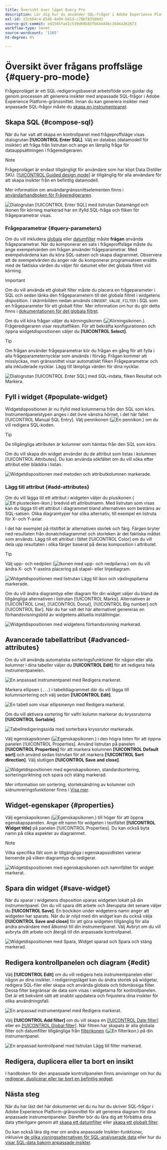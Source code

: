 ```yaml
---
title: Översikt över läget Query Pro
description: Lär dig hur du använder SQL-frågor i Adobe Experience Platform-gränssnittet för att generera diagram för dina anpassade instrumentpaneler.
exl-id: 15c664c4-8546-4e04-b81d-c78bf83500d3
source-git-commit: ed1565fad1c539d69b85fb644d4bc16d4a262673
workflow-type: tm+mt
source-wordcount: '1165'
ht-degree: 0%

---
```


# Översikt över frågans proffsläge {#query-pro-mode}

Frågeproläget är ett SQL-redigeringsbaserat arbetsflöde som guidar dig genom processen att generera insikter med anpassade SQL-frågor i Adobe Experience Platform-gränssnittet. Innan du kan generera insikter med anpassade SQL-frågor måste du [skapa en instrumentpanel](./overview.md#create-custom-dashboard).

## Skapa SQL {#compose-sql}

När du har valt att skapa en kontrollpanel med frågeproffsläge visas dialogrutan **[!UICONTROL Enter SQL]**. Välj en databas (datamodell för insikter) att fråga från listrutan och ange en lämplig fråga för datauppsättningen i frågeredigeraren.

>[!NOTE]
>
>Frågeproläget är endast tillgängligt för användare som har köpt Data Distiller SKU. [[!UICONTROL Guided design mode]](../../user-defined-dashboards.md) är tillgänglig för alla användare för att skapa insikter från en befintlig datamodell.

Mer information om användargränssnittselementen finns i [användarhandboken för Frågeredigeraren](../../../query-service/ui/user-guide.md#query-authoring).

![Dialogrutan [!UICONTROL Enter SQL] med listrutan Datamängd och ikonen för körning markerad har en ifylld SQL-fråga och fliken för frågeparametrar visas.](../../images/sql-insights/enter-sql-database-dropdown.png)

### Frågeparametrar {#query-parameters}

Om du vill inkludera [globala](./filters/global-filter.md) eller [datumfilter](./filters/date-filter.md) måste **frågan** använda frågeparametrar. När du komponerar en sats i frågeproffsläge måste du ange exempelvärden om frågan använder frågeparametrar. Med exempelvärdena kan du köra SQL-satsen och skapa diagrammet. Observera att de exempelvärden du anger när du komponerar programsatsen ersätts med de faktiska värden du väljer för datumet eller det globala filtret vid körning.

>[!IMPORTANT]
>
>Om du vill använda ett globalt filter måste du placera en frågeparameter i SQL och sedan länka den frågeparametern till det globala filtret i widgetens disposition. I skärmbilden nedan används `CONSENT_VALUE_FILTER` i SQL som en frågeparameter för ett globalt filter. Mer information om hur du gör detta finns i [dokumentationen för det globala filtret](./filters/global-filter.md#enable-global-filter).

Om du vill köra frågan väljer du körningsikonen (![Körningsikonen.](/help/images/icons/play.png)). Frågeredigeraren visar resultatfliken. För att bekräfta konfigurationen och öppna widgetdispositionen väljer du **[!UICONTROL Select]**.

>[!TIP]
>
>Om frågan använder frågeparametrar kör du frågan en gång för att fylla i alla frågeparameternycklar som används i förväg. Frågan kommer att misslyckas, men gränssnittet visar automatiskt fliken Frågeparametrar och alla inkluderade nycklar. Lägg till lämpliga värden för dina nycklar.

![Dialogrutan [!UICONTROL Enter SQL] med SQL-indata, fliken Resultat och Markera.](../../images/sql-insights/enter-sql-select.png)

## Fyll i widget {#populate-widget}

Widgetdispositionen är nu ifylld med kolumnerna från den SQL som körs. Instrumentpanelstypen anges i det övre vänstra hörnet, i det här fallet [!UICONTROL Manual SQL Entry]. Välj pennikonen (![En pennikon.](/help/images/icons/edit.png)) om du vill redigera SQL-koden.

>[!TIP]
>
>De tillgängliga attributen är kolumner som hämtas från den SQL som körs.

Om du vill skapa din widget använder du de attribut som listas i kolumnen [!UICONTROL Attributes]. Du kan använda sökfältet om du vill söka efter attribut eller bläddra i listan.

![Widgetdispositionen med metoden och attributkolumnen markerade.](../../images/sql-insights/creation-method-and-attribute-column.png)

### Lägg till attribut {#add-attributes}

Om du vill lägga till ett attribut i widgeten väljer du plusikonen (![Ett plustecken-ikon.](/help/images/icons/add-circle.png)) bredvid ett attributnamn. Med listrutan som visas kan du lägga till ett attribut i diagrammet bland alternativen som bestäms av SQL-satsen. Olika diagramtyper har olika alternativ, till exempel en listruta för X- och Y-axlar.

I det här exemplet på ritstiftet är alternativen storlek och färg. Färgen bryter ned resultaten från donatchdiagrammet och storleken är det faktiska måttet som används. Lägg till ett attribut i fältet [!UICONTROL Color] om du vill dela upp resultaten i olika färger baserat på deras komposition i attributet.

>[!TIP]
>
>Välj upp- och nedpilen (![Ikonen med upp- och nedpilarna.](/help/images/icons/switch.png)) om du vill ändra X- och Y-axelns placering på stapel- eller linjediagram.

![Widgetdispositionen med listrutan Lägg till ikon och växlingspilarna markerade.](../../images/sql-insights/add-icon-and-switch-arrows.png)

Om du vill ändra diagramtyp eller diagram för din widget väljer du bland de tillgängliga alternativen i listrutan [!UICONTROL Marks]. Alternativen är [!UICONTROL Line], [!UICONTROL Donut], [!UICONTROL Big number] och [!UICONTROL Bar]. När du har valt det här alternativet genereras en förhandsvisningsbild av widgetens aktuella inställningar.

![Widgetdispositionen med widgetens förhandsvisning markerad.](../../images/sql-insights/widget-preview.png)

## Avancerade tabellattribut {#advanced-attributes}

Om du vill använda automatiska sorteringsfunktioner för någon eller alla kolumner i dina tabeller väljer du **[!UICONTROL Edit]** för att redigera hela instrumentpanelen.

![En anpassad instrumentpanel med Redigera markerat.](../../images/query-pro-mode/advanced-edit-dashboard.png)

Markera ellipsen (`...`) i tabelldiagrammet där du vill lägga till kolumnsortering och välj sedan **[!UICONTROL Edit]**.

![En tabell som visar ellipsmenyn med Redigera markerat.](../../images/query-pro-mode/advanced-table-edit.png)

Om du vill aktivera sortering för valfri kolumn markerar du kryssrutorna **[!UICONTROL Sortable]**.

![Tabellredigeringssida med sorterbara kryssrutor markerade.](../../images/query-pro-mode/advanced-table-sortable.png)

Välj egenskapsikonen (![Egenskapsikonen.](/help/images/icons/properties.png)) i den högra listen för att öppna panelen [!UICONTROL Properties]. Använd listrutan på panelen **[!UICONTROL Properties]** för att markera kolumnen **[!UICONTROL Default sort]** och använd sedan listrutan för att markera **[!UICONTROL Sort direction]**. Välj slutligen **[!UICONTROL Save and close]**.

![Widgetdispositionen med egenskapsikonen, standardsortering, sorteringsriktning och spara och stäng markerad.](../../images/query-pro-mode/advanced-table-properties.png)

Mer information om sortering, storleksändring av kolumner och sidnumreringsfunktioner finns i [Visa mer](./view-more.md).

## Widget-egenskaper {#properties}

Välj egenskapsikonen (![Egenskapsikonen.](/help/images/icons/properties.png)) till höger för att öppna egenskapspanelen. Ange ett namn för widgeten i textfältet **[!UICONTROL Widget title]** på panelen [!UICONTROL Properties]. Du kan också byta namn på olika aspekter av diagrammet.

>[!NOTE]
>
>Vilka specifika fält som är tillgängliga i egenskapssidlisten varierar beroende på vilken diagramtyp du redigerar.

![Widgetdispositionen med egenskapsikonen och namnfältet för widget markerat.](../../images/sql-insights/widget-properties-title-text.png)

## Spara din widget {#save-widget}

När du sparar i widgetens disposition sparas widgeten lokalt på din instrumentpanel. Om du vill spara ditt arbete och återuppta det senare väljer du **[!UICONTROL Save]**. En bockikon under widgetens namn anger att widgeten har sparats. När du är nöjd med din widget kan du också välja **[!UICONTROL Save and close]** för att göra widgeten tillgänglig för alla andra användare med åtkomst till din instrumentpanel. Välj Avbryt om du vill avbryta ditt arbete och återgå till din anpassade kontrollpanel.

![Widgetdispositionen med Spara, Widget sparad och Spara och stäng markerad.](../../images/sql-insights/insight-saved.png)

## Redigera kontrollpanelen och diagram {#edit}

Välj **[!UICONTROL Edit]** om du vill redigera hela instrumentpanelen eller någon av dina insikter. I redigeringsläget kan du ändra storlek på widgetar, redigera SQL-filer eller skapa och använda globala och tidsmässiga filter. Dessa filter begränsar de data som visas i widgetarna för kontrollpanelen. Det är ett bekvämt sätt att snabbt uppdatera och finjustera dina insikter för olika användningsfall.

![En anpassad instrumentpanel med Redigera markerat.](../../images/sql-insights/edit-dashboard.png)

Välj **[!UICONTROL Add filter]** om du vill skapa en [[!UICONTROL Date filter]](#create-date-filter) eller en [[!UICONTROL Global filter]](#create-global-filter). När filtren har skapats är alla globala filter och datumfilter tillgängliga från [filterikonen](#select-global-filter) (![En filterikon.](/help/images/icons/filter.png)) på din instrumentpanel.

![En anpassad kontrollpanel med listrutan Lägg till filter markerad.](../../images/query-pro-mode/add-filter.png)

## Redigera, duplicera eller ta bort en insikt

I handboken för den anpassade kontrollpanelen finns anvisningar om hur du [redigerar, duplicerar eller tar bort en befintlig widget](../../user-defined-dashboards.md#duplicate).

## Nästa steg

När du har läst det här dokumentet vet du nu hur du skriver SQL-frågor i Adobe Experience Platform-gränssnittet för att generera diagram för dina anpassade instrumentpaneler. Därefter bör du lära dig att förbättra dina data ytterligare genom att [skapa ett datumfilter](./filters/date-filter.md) eller [skapa ett globalt filter](./filters/global-filter.md).

Du kan också lära dig mer om andra anpassade Insikter-funktioner, inklusive [de olika visningsalternativen för SQL-analyserade data](./view-more.md) eller hur du [visar SQL-data bakom anpassade insikter](./view-sql.md).
